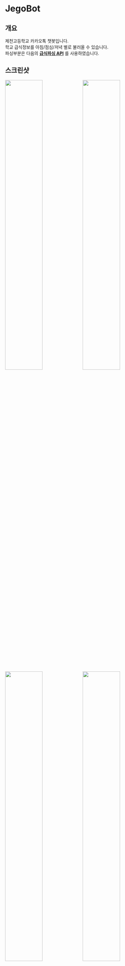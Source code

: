 JegoBot
=============

개요
-------------

제천고등학교 카카오톡 챗봇입니다.  
학교 급식정보를 아침/점심/저녁 별로 불러올 수 있습니다.  
파싱부분은 다음의 [__급식파싱 API__](https://github.com/5d-jh/school-menu-api) 를 사용하였습니다.  

스크린샷
-------------
<div>
<img src="https://user-images.githubusercontent.com/12976483/48970287-ffd38380-f04d-11e8-9e5b-20154b430af5.png" width="49%">
<img src="https://user-images.githubusercontent.com/12976483/48970295-06fa9180-f04e-11e8-8bea-d393f350dbdd.png" width="49%">
</div>

<div>
<img src="https://user-images.githubusercontent.com/12976483/48970298-0b26af00-f04e-11e8-9d3f-48f5cca963fb.png" width="49%">
<img src="https://user-images.githubusercontent.com/12976483/48970301-0d890900-f04e-11e8-895b-2bbed2c98e58.png" width="49%">
</div>

요구 사항
-------------
* Python 3.5+
* Flask Framework
* Json library
* Requests
* Datetime
* Pytz
* APScheduler
> 기본 포트는 8000번 입니다.

